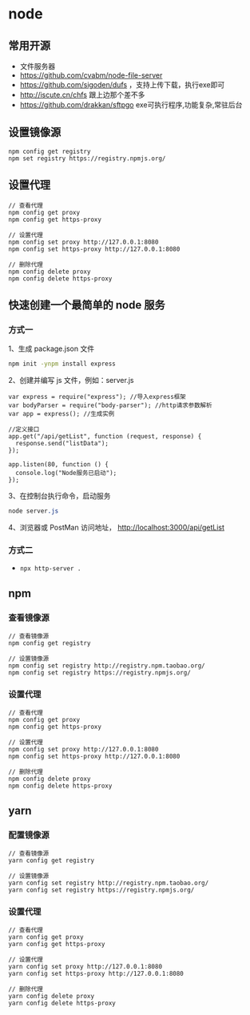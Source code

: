 # node
## 常用开源
- 文件服务器
- https://github.com/cvabm/node-file-server 
- https://github.com/sigoden/dufs ，支持上传下载，执行exe即可
- http://iscute.cn/chfs 跟上边那个差不多
- https://github.com/drakkan/sftpgo exe可执行程序,功能复杂,常驻后台
## 设置镜像源
```
npm config get registry
npm set registry https://registry.npmjs.org/
```
## 设置代理
```
// 查看代理
npm config get proxy
npm config get https-proxy

// 设置代理
npm config set proxy http://127.0.0.1:8080
npm config set https-proxy http://127.0.0.1:8080

// 删除代理
npm config delete proxy
npm config delete https-proxy

```


## 快速创建一个最简单的 node 服务

### 方式一
1、生成 package.json 文件

```bash
npm init -ynpm install express
```

2、创建并编写 js 文件，例如：server.js

```
var express = require("express"); //导入express框架
var bodyParser = require("body-parser"); //http请求参数解析
var app = express(); //生成实例

//定义接口
app.get("/api/getList", function (request, response) {
  response.send("listData");
});

app.listen(80, function () {
  console.log("Node服务已启动");
});
```

3、在控制台执行命令，启动服务

```scss
node server.js
```

4、浏览器或 PostMan 访问地址， [http://localhost:3000/api/getList](http://localhost:3000/api/getList)


### 方式二
- `npx http-server .`

## npm
### 查看镜像源
```
// 查看镜像源
npm config get registry

// 设置镜像源
npm config set registry http://registry.npm.taobao.org/
npm config set registry https://registry.npmjs.org/
```
### 设置代理
```
// 查看代理
npm config get proxy
npm config get https-proxy

// 设置代理
npm config set proxy http://127.0.0.1:8080
npm config set https-proxy http://127.0.0.1:8080

// 删除代理
npm config delete proxy
npm config delete https-proxy
```
## yarn
### 配置镜像源
```
// 查看镜像源
yarn config get registry

// 设置镜像源
yarn config set registry http://registry.npm.taobao.org/
yarn config set registry https://registry.npmjs.org/

```
### 设置代理
```
// 查看代理
yarn config get proxy
yarn config get https-proxy

// 设置代理
yarn config set proxy http://127.0.0.1:8080
yarn config set https-proxy http://127.0.0.1:8080

// 删除代理
yarn config delete proxy
yarn config delete https-proxy

```
